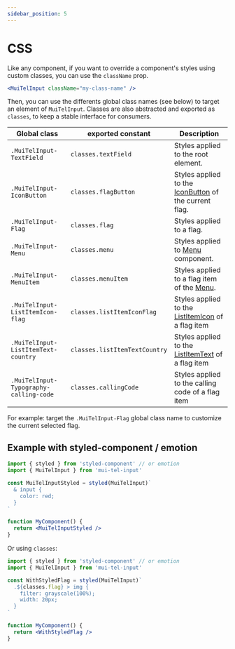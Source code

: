 ```yaml
---
sidebar_position: 5
---
```


# CSS

Like any component, if you want to override a component's styles using custom classes, you can use the `className` prop.

```jsx
<MuiTelInput className="my-class-name" />
```

Then, you can use the differents global class names (see below) to target an element of `MuiTelInput`.
Classes are also abstracted and exported as `classes`, to keep a stable interface for consumers.

| 	Global class       | exported constant          | Description                                                                                                                   |
| ---------------------|----------------------------| ----------------------------------------------------------------------------------------------------------------------------- |
| `.MuiTelInput-TextField`      | `classes.textField`                          | 	Styles applied to the root element.                                                                                                                   |
| `.MuiTelInput-IconButton`    | `classes.flagButton`                            | 	Styles applied to the [IconButton](https://mui.com/material-ui/api/icon-button/) of the current flag.                                                                                                                   |
| `.MuiTelInput-Flag`    | `classes.flag`                                  | 	Styles applied to a flag.                                                                                                                   |
| `.MuiTelInput-Menu`    | `classes.menu`                                  | 	Styles applied to [Menu](https://mui.com/material-ui/api/menu/) component.                                                                                                                   |
| `.MuiTelInput-MenuItem`   | `classes.menuItem`                               | 	Styles applied to a flag item of the [Menu](https://mui.com/material-ui/api/menu/).                                                                                                                   |
| `.MuiTelInput-ListItemIcon-flag`      | `classes.listItemIconFlag`                     | 	Styles applied to the [ListItemIcon](https://mui.com/material-ui/api/list-item-icon/) of a flag item                                                                                                                   |
| `.MuiTelInput-ListItemText-country`    | `classes.listItemTextCountry`                             | 	Styles applied to the [ListItemText](https://mui.com/material-ui/api/list-item-text/) of a flag item                                                                                                                   |
| `.MuiTelInput-Typography-calling-code`   | `classes.callingCode`                               | 	Styles applied to the calling code of a flag item                                                                                                                  |

For example: target the `.MuiTelInput-Flag` global class name to customize the current selected flag.

## Example with styled-component / emotion

```jsx
import { styled } from 'styled-component' // or emotion
import { MuiTelInput } from 'mui-tel-input'

const MuiTelInputStyled = styled(MuiTelInput)`
  & input {
    color: red;
  }
`

function MyComponent() {
  return <MuiTelInputStyled />
}
```

Or using `classes`:

```jsx
import { styled } from 'styled-component' // or emotion
import { MuiTelInput } from 'mui-tel-input'

const WithStyledFlag = styled(MuiTelInput)`
  .${classes.flag} > img {
    filter: grayscale(100%);
    width: 20px;
  }
`

function MyComponent() {
  return <WithStyledFlag />
}
```